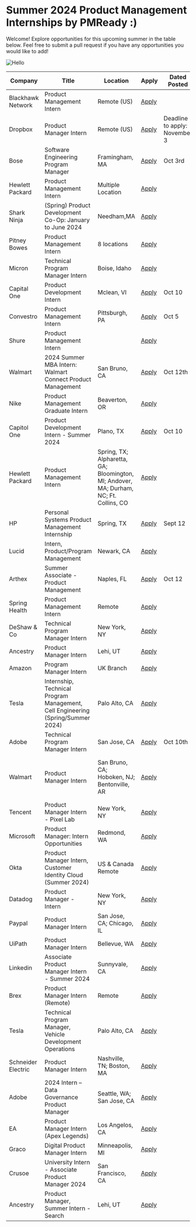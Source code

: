 # Summer 2024 Product Management Internships by PMReady :)
Welcome! Explore opportunities for this upcoming summer in the table below. Feel free to submit a pull request if you have any opportunities you would like to add!

![Hello](https://github.com/owenm-26/Summer-2024-Product-Management-Internships-by-PMReady/assets/75864321/7826d9ab-c844-429e-9981-18dc224eeb13)

| Company | Title | Location | Apply| Dated Posted | Notes |
| ------- | -------- | ------ | ----- | ----- |----- | 
| Blackhawk Network | Product Management Intern | Remote (US) | [Apply](https://careers-blackhawknetwork.icims.com/jobs/20159/product-management-intern/job?mode=job&iis=Job+Board&iisn=LinkedIn)|  | $25/hr - $30/hr |
| Dropbox | Product Manager Intern  | Remote (US) | [Apply](https://jobs.dropbox.com/listing/5434573?gh_src=aonhf1)| Deadline to apply: November 3| $9k/month |
| Bose | Software Engineering Program Manager | Framingham, MA | [Apply](https://boseallaboutme.wd1.myworkdayjobs.com/Bose_Careers/job/US-MA---Framingham/Software-Engineering-Program-Manager_R25583?companyApplyUrl=%2526Source%253DLinkedIn)| Oct 3rd | Full-Time Intern |
| Hewlett Packard | Product Management Intern | Multiple Location | [Apply](https://careers.hpe.com/us/en/job/1160956/Product-Management-Intern?utm_source=linkedin)|  | Full-Time Intern |
| Shark Ninja | (Spring) Product Development Co-Op: January to June 2024 | Needham,MA | [Apply](https://www.sharkninja.com/careers-application/?gh_jid=4291325006&gh_src=371f37716us) | | |
| Pitney Bowes | Product Management Intern | 8 locations | [Apply](https://careers.pitneybowes.com/global/en/job/R15198/Product-Management-Intern-Product-Led-Growth-Summer-2024?rx_job=R15198_1001&rx_medium=post&rx_paid=0&rx_r=none&rx_source=linkedinll&rx_ts=20231017T141604Z&rx_viewer=e026373747a911eeb34bed222a63504fc89b698dc9364944aa9b9ab9dc9ae52b) | | $24 per hr|
| Micron | Technical Program Manager Intern | Boise, Idaho | [Apply](https://micron.eightfold.ai/careers/job/17881917?domain=micron.com&utm_source=linkedin&src=JB-12600) | | |
| Capital One | Product Development Intern | Mclean, VI | [Apply](https://www.capitalonecareers.com/job/-/-/234/55573621168?p_sid=x_gFKEb&p_uid=36vB2xQeNJ&source=rd_linkedin_job_posting_tm&ss=paid&utm_campaign=product_managers_toh_23&utm_content=pj_board&utm_medium=jobad&utm_source=linkedin+slotted&dclid=CK3ZgNjy_YEDFagZaAgdNnkOvw) | Oct 10 | |
| Convestro | Product Management Intern | Pittsburgh, PA | [Apply](https://covestro.wd3.myworkdayjobs.com/cov_external/job/Pittsburgh-PA/Product-Management-Intern_JR-2023-02784) | Oct 5 | |
| Shure | Product Management Intern | | [Apply](https://careers-shure.icims.com/jobs/3417/product-management-intern/job?mode=job&iis=Linkedin&iisn=LinkedIn&mobile=false&width=1102&height=500&bga=true&needsRedirect=false&jan1offset=-300&jun1offset=-240) | | Hybrid Working |
| Walmart | 2024 Summer MBA Intern: Walmart Connect Product Management | San Bruno, CA | [Apply](https://walmart.wd5.myworkdayjobs.com/WalmartExternal/job/San-Bruno-CA/XMLNAME-2024-Summer-MBA-Intern--Walmart-Connect-Product-Management_R-1684764?source=Job_Board_LinkedIn&_ccid=1693450769526t37rxdf9j) | Oct 12th | $47 per hr | 
| Nike | Product Management Graduate Intern | Beaverton, OR | [Apply](https://jobs.nike.com/job/R-10724?source=BY_LinkedIn_OrganicFeed&utm_source=BY_LinkedIn_OrganicFeed) | | |
| Capitol One | Product Development Intern - Summer 2024 | Plano, TX | [Apply]( https://www.capitalonecareers.com/job/-/-/234/55573621168?p_sid=x_gFKEb&p_uid=rgcjKnkRUy&source=rd_linkedin_job_posting_tm&ss=paid&utm_campaign=product_managers_toh_23&utm_content=pj_board&utm_medium=jobad&utm_source=linkedin+slotted&dclid=CLbfx8na-oEDFSQbaAgd8UoCEA) | Oct 10 | |
| Hewlett Packard | Product Management Intern | Spring, TX; Alpharetta, GA; Bloomington, MI; Andover, MA; Durham, NC; Ft. Collins, CO | [Apply](https://careers.hpe.com/us/en/job/1160956/Product-Management-Intern?utm_source=linkedin) | | $28.50 - $34.50 per hr|
| HP | Personal Systems Product Management Internship | Spring, TX | [Apply](https://jobs.hp.com/jobdetails/19047767/personal-systems-product-management-internship-spring-tx/) | Sept 12| $21 - $40 per hr|
| Lucid | Intern, Product/Program Management | Newark, CA | [Apply](https://app.ripplematch.com/v2/public/job/3b47fe45/details?tl=5458cac4&fromPage=tracking_link) | | $42 - $58 per hr |
| Arthex | Summer Associate - Product Management | Naples, FL | [Apply](https://careers.arthrex.com/job/Naples-Summer-Associate-Product-Management-FL-34108/1075664400/?utm_source=LINKEDIN&utm_medium=referrer) | Oct 12 | $35 per hr 
| Spring Health | Product Management Intern | Remote | [Apply](https://boards.greenhouse.io/springhealth66/jobs/4315728005?gh_src=a8d055a25us&source=LinkedIn) | | $26 per hr |
| DeShaw & Co | Technical Program Manager Intern | New York, NY | [Apply](https://www.deshaw.com/careers/systems-technical-program-manager-intern-new-york-summer-2024-4786) | | |
| Ancestry | Product Manager Intern | Lehi, UT | [Apply](https://careers.ancestry.com/jobs/f3f46ea1-7550-4bb2-86ef-a9e3574752f7) | | |
| Amazon | Program Manager Intern | UK Branch | [Apply](https://www.amazon.jobs/en/jobs/2439719/2024-program-manager-intern-12-month-internship) | | 12 months full time internship |
| Tesla | Internship, Technical Program Management, Cell Engineering (Spring/Summer 2024) | Palo Alto, CA | [Apply](https://www.tesla.com/careers/search/job/internship-technical-program-management-cell-engineering-spring-summer-2024-206507) | | $50.00 per hr |
| Adobe | Technical Program Manager Intern | San Jose, CA | [Apply](https://careers.adobe.com/us/en/job/ADOBUSR141472EXTERNALENUS/2024-Intern---Technical-Program-Manager)| Oct 10th | 0-2 Number of years of experience |
| Walmart | Product Manager Intern | San Bruno, CA; Hoboken, NJ; Bentonville, AR| [Apply](https://walmart.wd5.myworkdayjobs.com/WalmartExternal/job/San-Bruno-CA/XMLNAME-2024-Summer-Intern--US-Product--Product-Manager--Walmart-Intern_R-1650925-1?source=Job_Board_LinkedIn&_ccid=1693450769526t37rxdf9j) | | Expected graduation date between December 2024-August 2025  |
| Tencent | Product Manager Intern - Pixel Lab | New York, NY| [Apply](https://tencent.wd1.myworkdayjobs.com/en-US/Tencent_Careers/job/US-New-York/Product-Manager-Intern---Pixel-Lab_R101520?source=10100001) |  |  |
| Microsoft | Product Manager: Intern Opportunities | Redmond, WA| [Apply](https://jobs.careers.microsoft.com/global/en/job/1605747/Product-Manager%3A-Intern-Opportunities-for-University-Students%2C-Redmond) | | $5k - $10k per month | 
| Okta | Product Manager Intern, Customer Identity Cloud (Summer 2024) | US & Canada Remote | [Apply](https://www.okta.com/company/careers/product/product-manager-intern-customer-identity-cloud-summer-2024-5364066/?gh_src=7j0um41) |   |Graduation date between December 2024-June 2025 |
| Datadog | Product Manager - Intern | New York, NY | [Apply](https://app.ripplematch.com/v2/public/job/03f11278/details?tl=77acd255&fromPage=tracking_link) | |  |
| Paypal | Product Manager Intern | San Jose, CA; Chicago, IL | [Apply](https://paypal.eightfold.ai/careers?Codes=W-LINKEDIN&domain=paypal.com&query=R0107564&sort_by=relevance) |   |Summer 2024 Internship program |
| UiPath | Product Manager Intern | Bellevue, WA | [Apply](https://careers.uipath.com/careers/jobs/8231?lang=en-us) | |  |
| Linkedin | Associate Product Manager Intern - Summer 2024 | Sunnyvale, CA| [Apply](https://www.linkedin.com/jobs/search/?currentJobId=3731712933&distance=25&geoId=103644278&keywords=product%20manager%20intern&origin=JOBS_HOME_SEARCH_CARDS&start=25) | |  |
| Brex | Product Manager Intern (Remote) | Remote | [Apply](https://www.brex.com/careers/6956857002?gh_jid=6956857002&gh_src=a894a5ff2) | |  |
| Tesla | Technical Program Manager, Vehicle Development Operations | Palo Alto, CA | [Apply](https://www.tesla.com/careers/search/job/204124?source=LinkedIn) |   | Expected Compensation: $30.05 - $42.07 + benefits|
| Schneider Electric | Product Manager Intern | Nashville, TN; Boston, MA | [Apply](https://careers.se.com/global/jobs/59103?lang=en-us&iis=Job%20Board&iisn=linkedin&src=linkedin) | |  |
| Adobe | 2024 Intern – Data Governance Product Manager | Seattle, WA; San Jose, CA  | [Apply](https://careers.adobe.com/us/en/job/ADOBUSR141491EXTERNALENUS/2024-Intern-Data-Governance-Product-Manager?utm_medium=phenom-feeds&source=LinkedIn&utm_source=linkedin) | |  |
| EA | Product Manager Intern (Apex Legends) | Los Angelos, CA | [Apply](https://ea.gr8people.com/jobs/180110/product-manager-intern-apex-legends?sid=4) |   |Can be remote work, $37 - $58 per hr |
| Graco | Digital Product Manager Intern | Minneapolis, MI | [Apply](https://graco.wd5.myworkdayjobs.com/Graco_Careers/job/Minneapolis-Minnesota-USA-Tech-Center/Digital-Product-Manager-Intern_R0016613?source=Linkedin) | |  |
| Crusoe | University Intern - Associate Product Manager 2024 | San Francisco, CA | [Apply](https://jobs.ashbyhq.com/Crusoe/b8e1c5cb-87b2-4f84-baac-2042ef0b04ab) | |  |
| Ancestry | Product Manager, Summer Intern - Search | Lehi, UT | [Apply](https://careers.ancestry.com/jobs/f3f46ea1-7550-4bb2-86ef-a9e3574752f7?src=LinkedIn&source=linkedin&utm_source=linkedin) | |  |
